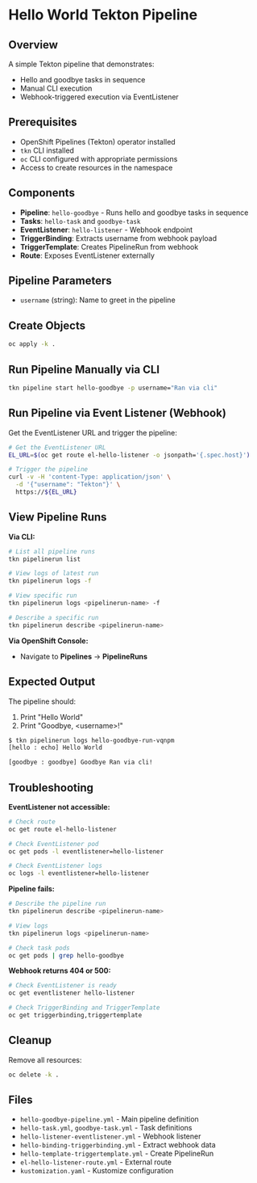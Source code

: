 # Hello World Tekton Pipeline

## Overview

A simple Tekton pipeline that demonstrates:
- Hello and goodbye tasks in sequence
- Manual CLI execution
- Webhook-triggered execution via EventListener

## Prerequisites

- OpenShift Pipelines (Tekton) operator installed
- `tkn` CLI installed
- `oc` CLI configured with appropriate permissions
- Access to create resources in the namespace

## Components

- **Pipeline**: `hello-goodbye` - Runs hello and goodbye tasks in sequence
- **Tasks**: `hello-task` and `goodbye-task`
- **EventListener**: `hello-listener` - Webhook endpoint
- **TriggerBinding**: Extracts username from webhook payload
- **TriggerTemplate**: Creates PipelineRun from webhook
- **Route**: Exposes EventListener externally

## Pipeline Parameters

- `username` (string): Name to greet in the pipeline

## Create Objects

```bash
oc apply -k .
```

## Run Pipeline Manually via CLI

```bash
tkn pipeline start hello-goodbye -p username="Ran via cli"
```

## Run Pipeline via Event Listener (Webhook)

Get the EventListener URL and trigger the pipeline:

```bash
# Get the EventListener URL
EL_URL=$(oc get route el-hello-listener -o jsonpath='{.spec.host}')

# Trigger the pipeline
curl -v -H 'content-Type: application/json' \
  -d '{"username": "Tekton"}' \
  https://${EL_URL}
```

## View Pipeline Runs

**Via CLI:**

```bash
# List all pipeline runs
tkn pipelinerun list

# View logs of latest run
tkn pipelinerun logs -f

# View specific run
tkn pipelinerun logs <pipelinerun-name> -f

# Describe a specific run
tkn pipelinerun describe <pipelinerun-name>
```

**Via OpenShift Console:**
- Navigate to **Pipelines** → **PipelineRuns**

## Expected Output

The pipeline should:
1. Print "Hello World"
2. Print "Goodbye, \<username\>!"

```bash
$ tkn pipelinerun logs hello-goodbye-run-vqnpm
[hello : echo] Hello World

[goodbye : goodbye] Goodbye Ran via cli!
```

## Troubleshooting

**EventListener not accessible:**

```bash
# Check route
oc get route el-hello-listener

# Check EventListener pod
oc get pods -l eventlistener=hello-listener

# Check EventListener logs
oc logs -l eventlistener=hello-listener
```

**Pipeline fails:**

```bash
# Describe the pipeline run
tkn pipelinerun describe <pipelinerun-name>

# View logs
tkn pipelinerun logs <pipelinerun-name>

# Check task pods
oc get pods | grep hello-goodbye
```

**Webhook returns 404 or 500:**

```bash
# Check EventListener is ready
oc get eventlistener hello-listener

# Check TriggerBinding and TriggerTemplate
oc get triggerbinding,triggertemplate
```

## Cleanup

Remove all resources:

```bash
oc delete -k .
```

## Files

- `hello-goodbye-pipeline.yml` - Main pipeline definition
- `hello-task.yml`, `goodbye-task.yml` - Task definitions
- `hello-listener-eventlistener.yml` - Webhook listener
- `hello-binding-triggerbinding.yml` - Extract webhook data
- `hello-template-triggertemplate.yml` - Create PipelineRun
- `el-hello-listener-route.yml` - External route
- `kustomization.yaml` - Kustomize configuration
